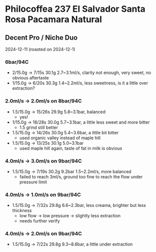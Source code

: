 # Philocoffea 237 El Salvador Santa Rosa Pacamara Natural

## Decent Pro / Niche Duo

2024-12-11 (roasted on 2024-12-1)

### 6bar/94C

- 2/15.0g -> 7/15s 30.1g 2.7\~3.1ml/s, clarity not enough, very sweet, no obvious aftertaste
- 1/15.0g -> 6/20s 30.3g 1.4\~2.2ml/s, less sweetness, is it a little over extraction?

### 2.0ml/s -> 2.0ml/s on 8bar/94C

- 1.5/15.0g -> 15/26s 29.9g 5.8\~3.1bar, balanced
  - yes!
- 1/15.0g -> 16/28s 30.0g 5.7\~3.1bar, a little less sweet and more bitter
  - 1.5 grind still better
- 1.5/15.0g -> 14/26s 30.0g 5.4\~3.6bar, a little bit bitter
  - used organic valley instead of maple hill
- 1.5/15.0g -> 13/25s 30.1g 5.0\~3.1bar
  - used maple hill again, taste of fat in milk is obvious

### 4.0ml/s -> 3.0ml/s on 9bar/94C

- 1.5/15.0g -> 7/19s 30.2g 9.2bar 1.5\~2.2ml/s, more balanced
  - failed to reach 3ml/s, ground too fine to reach the flow under pressure limit

### 4.0ml/s -> 1.0ml/s on 9bar/94C

- 1.5/15.0g -> 7/32s 29.8g 6.6\~2.3bar, less creama, brighter but less thickness
  - low flow -> low pressure -> slightly less extraction
  - needs further verify

### 4.0ml/s -> 2.0ml/s on 9bar/94C

- 1.5/15.0g -> 7/22s 29.8g 9.3\~8.6bar, a little under extraction
